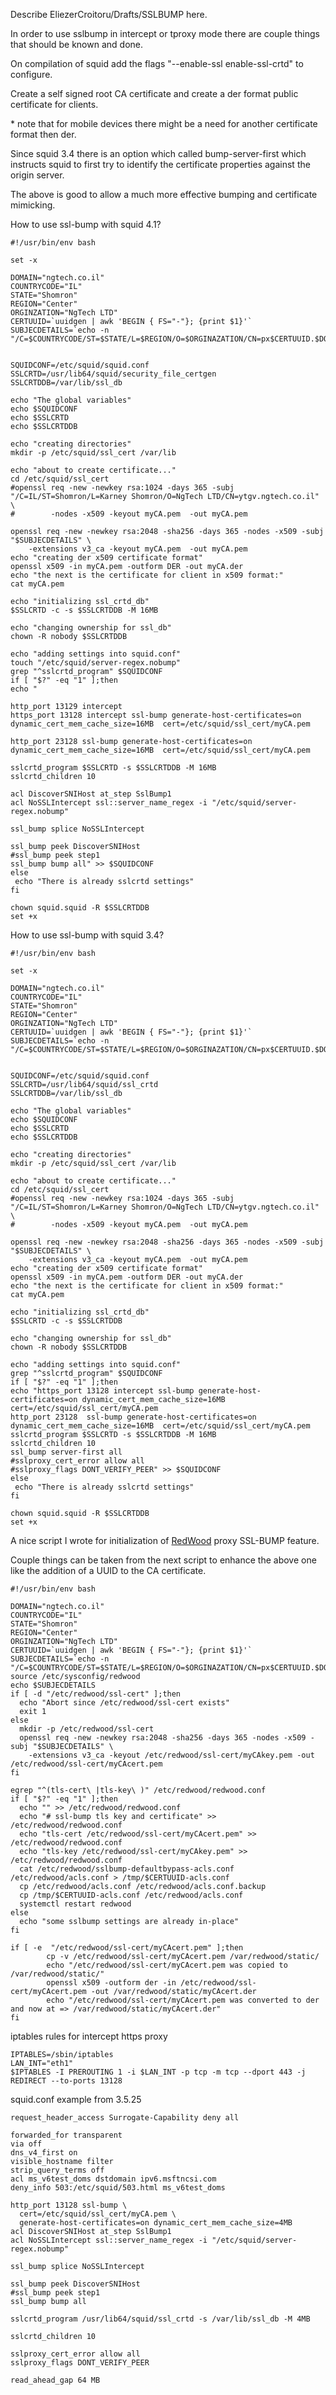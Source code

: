 Describe EliezerCroitoru/Drafts/SSLBUMP here.

In order to use sslbump in intercept or tproxy mode there are couple
things that should be known and done.

On compilation of squid add the flags "--enable-ssl enable-ssl-crtd" to
configure.

Create a self signed root CA certificate and create a der format public
certificate for clients.

\* note that for mobile devices there might be a need for another
certificate format then der.

Since squid 3.4 there is an option which called bump-server-first which
instructs squid to first try to identify the certificate properties
against the origin server.

The above is good to allow a much more effective bumping and certificate
mimicking.

How to use ssl-bump with squid 4.1?

``` highlight
#!/usr/bin/env bash

set -x

DOMAIN="ngtech.co.il"
COUNTRYCODE="IL"
STATE="Shomron"
REGION="Center"
ORGINZATION="NgTech LTD"
CERTUUID=`uuidgen | awk 'BEGIN { FS="-"}; {print $1}'`
SUBJECDETAILS=`echo -n "/C=$COUNTRYCODE/ST=$STATE/L=$REGION/O=$ORGINAZATION/CN=px$CERTUUID.$DOMAIN"`


SQUIDCONF=/etc/squid/squid.conf
SSLCRTD=/usr/lib64/squid/security_file_certgen
SSLCRTDDB=/var/lib/ssl_db

echo "The global variables"
echo $SQUIDCONF
echo $SSLCRTD
echo $SSLCRTDDB

echo "creating directories"
mkdir -p /etc/squid/ssl_cert /var/lib

echo "about to create certificate..."
cd /etc/squid/ssl_cert
#openssl req -new -newkey rsa:1024 -days 365 -subj "/C=IL/ST=Shomron/L=Karney Shomron/O=NgTech LTD/CN=ytgv.ngtech.co.il" \
#        -nodes -x509 -keyout myCA.pem  -out myCA.pem

openssl req -new -newkey rsa:2048 -sha256 -days 365 -nodes -x509 -subj "$SUBJECDETAILS" \
    -extensions v3_ca -keyout myCA.pem  -out myCA.pem
echo "creating der x509 certificate format"
openssl x509 -in myCA.pem -outform DER -out myCA.der
echo "the next is the certificate for client in x509 format:"
cat myCA.pem

echo "initializing ssl_crtd_db"
$SSLCRTD -c -s $SSLCRTDDB -M 16MB

echo "changing ownership for ssl_db"
chown -R nobody $SSLCRTDDB

echo "adding settings into squid.conf"
touch "/etc/squid/server-regex.nobump"
grep "^sslcrtd_program" $SQUIDCONF
if [ "$?" -eq "1" ];then
echo "

http_port 13129 intercept
https_port 13128 intercept ssl-bump generate-host-certificates=on dynamic_cert_mem_cache_size=16MB  cert=/etc/squid/ssl_cert/myCA.pem

http_port 23128 ssl-bump generate-host-certificates=on dynamic_cert_mem_cache_size=16MB  cert=/etc/squid/ssl_cert/myCA.pem

sslcrtd_program $SSLCRTD -s $SSLCRTDDB -M 16MB
sslcrtd_children 10

acl DiscoverSNIHost at_step SslBump1
acl NoSSLIntercept ssl::server_name_regex -i "/etc/squid/server-regex.nobump"

ssl_bump splice NoSSLIntercept

ssl_bump peek DiscoverSNIHost
#ssl_bump peek step1
ssl_bump bump all" >> $SQUIDCONF
else
 echo "There is already sslcrtd settings"
fi

chown squid.squid -R $SSLCRTDDB
set +x
```

How to use ssl-bump with squid 3.4?

``` highlight
#!/usr/bin/env bash 

set -x

DOMAIN="ngtech.co.il"
COUNTRYCODE="IL"
STATE="Shomron"
REGION="Center"
ORGINZATION="NgTech LTD"
CERTUUID=`uuidgen | awk 'BEGIN { FS="-"}; {print $1}'`
SUBJECDETAILS=`echo -n "/C=$COUNTRYCODE/ST=$STATE/L=$REGION/O=$ORGINAZATION/CN=px$CERTUUID.$DOMAIN"`

 
SQUIDCONF=/etc/squid/squid.conf
SSLCRTD=/usr/lib64/squid/ssl_crtd
SSLCRTDDB=/var/lib/ssl_db

echo "The global variables"
echo $SQUIDCONF
echo $SSLCRTD
echo $SSLCRTDDB

echo "creating directories"
mkdir -p /etc/squid/ssl_cert /var/lib

echo "about to create certificate..."
cd /etc/squid/ssl_cert
#openssl req -new -newkey rsa:1024 -days 365 -subj "/C=IL/ST=Shomron/L=Karney Shomron/O=NgTech LTD/CN=ytgv.ngtech.co.il" \
#        -nodes -x509 -keyout myCA.pem  -out myCA.pem
                
openssl req -new -newkey rsa:2048 -sha256 -days 365 -nodes -x509 -subj "$SUBJECDETAILS" \
    -extensions v3_ca -keyout myCA.pem  -out myCA.pem 
echo "creating der x509 certificate format"
openssl x509 -in myCA.pem -outform DER -out myCA.der
echo "the next is the certificate for client in x509 format:"
cat myCA.pem

echo "initializing ssl_crtd_db"
$SSLCRTD -c -s $SSLCRTDDB

echo "changing ownership for ssl_db"
chown -R nobody $SSLCRTDDB

echo "adding settings into squid.conf"
grep "^sslcrtd_program" $SQUIDCONF
if [ "$?" -eq "1" ];then
echo "https_port 13128 intercept ssl-bump generate-host-certificates=on dynamic_cert_mem_cache_size=16MB  cert=/etc/squid/ssl_cert/myCA.pem
http_port 23128  ssl-bump generate-host-certificates=on dynamic_cert_mem_cache_size=16MB  cert=/etc/squid/ssl_cert/myCA.pem
sslcrtd_program $SSLCRTD -s $SSLCRTDDB -M 16MB
sslcrtd_children 10
ssl_bump server-first all
#sslproxy_cert_error allow all
#sslproxy_flags DONT_VERIFY_PEER" >> $SQUIDCONF
else
 echo "There is already sslcrtd settings"
fi

chown squid.squid -R $SSLCRTDDB
set +x
```

A nice script I wrote for initialization of
[RedWood](/RedWood)
proxy SSL-BUMP feature.

Couple things can be taken from the next script to enhance the above one
like the addition of a UUID to the CA certificate.

``` highlight
#!/usr/bin/env bash 

DOMAIN="ngtech.co.il"
COUNTRYCODE="IL"
STATE="Shomron"
REGION="Center"
ORGINZATION="NgTech LTD"
CERTUUID=`uuidgen | awk 'BEGIN { FS="-"}; {print $1}'`
SUBJECDETAILS=`echo -n "/C=$COUNTRYCODE/ST=$STATE/L=$REGION/O=$ORGINAZATION/CN=px$CERTUUID.$DOMAIN"`
source /etc/sysconfig/redwood
echo $SUBJECDETAILS
if [ -d "/etc/redwood/ssl-cert" ];then
  echo "Abort since /etc/redwood/ssl-cert exists"
  exit 1
else
  mkdir -p /etc/redwood/ssl-cert
  openssl req -new -newkey rsa:2048 -sha256 -days 365 -nodes -x509 -subj "$SUBJECDETAILS" \
    -extensions v3_ca -keyout /etc/redwood/ssl-cert/myCAkey.pem -out /etc/redwood/ssl-cert/myCAcert.pem
fi

egrep "^(tls-cert\ |tls-key\ )" /etc/redwood/redwood.conf 
if [ "$?" -eq "1" ];then
  echo "" >> /etc/redwood/redwood.conf
  echo "# ssl-bump tls key and certificate" >> /etc/redwood/redwood.conf
  echo "tls-cert /etc/redwood/ssl-cert/myCAcert.pem" >> /etc/redwood/redwood.conf
  echo "tls-key /etc/redwood/ssl-cert/myCAkey.pem" >> /etc/redwood/redwood.conf
  cat /etc/redwood/sslbump-defaultbypass-acls.conf /etc/redwood/acls.conf > /tmp/$CERTUUID-acls.conf
  cp /etc/redwood/acls.conf /etc/redwood/acls.conf.backup
  cp /tmp/$CERTUUID-acls.conf /etc/redwood/acls.conf
  systemctl restart redwood
else
  echo "some sslbump settings are already in-place"
fi

if [ -e  "/etc/redwood/ssl-cert/myCAcert.pem" ];then
        cp -v /etc/redwood/ssl-cert/myCAcert.pem /var/redwood/static/
        echo "/etc/redwood/ssl-cert/myCAcert.pem was copied to /var/redwood/static/"
        openssl x509 -outform der -in /etc/redwood/ssl-cert/myCAcert.pem -out /var/redwood/static/myCAcert.der
        echo "/etc/redwood/ssl-cert/myCAcert.pem was converted to der and now at => /var/redwood/static/myCAcert.der"
fi
```

iptables rules for intercept https proxy

``` highlight
IPTABLES=/sbin/iptables
LAN_INT="eth1"
$IPTABLES -I PREROUTING 1 -i $LAN_INT -p tcp -m tcp --dport 443 -j REDIRECT --to-ports 13128
```

squid.conf example from 3.5.25

    request_header_access Surrogate-Capability deny all
    
    forwarded_for transparent
    via off
    dns_v4_first on
    visible_hostname filter
    strip_query_terms off
    acl ms_v6test_doms dstdomain ipv6.msftncsi.com
    deny_info 503:/etc/squid/503.html ms_v6test_doms
    
    http_port 13128 ssl-bump \
      cert=/etc/squid/ssl_cert/myCA.pem \
      generate-host-certificates=on dynamic_cert_mem_cache_size=4MB
    acl DiscoverSNIHost at_step SslBump1
    acl NoSSLIntercept ssl::server_name_regex -i "/etc/squid/server-regex.nobump"
    
    ssl_bump splice NoSSLIntercept
    
    ssl_bump peek DiscoverSNIHost
    #ssl_bump peek step1
    ssl_bump bump all
    
    sslcrtd_program /usr/lib64/squid/ssl_crtd -s /var/lib/ssl_db -M 4MB
    
    sslcrtd_children 10
    
    sslproxy_cert_error allow all
    sslproxy_flags DONT_VERIFY_PEER
    
    read_ahead_gap 64 MB
